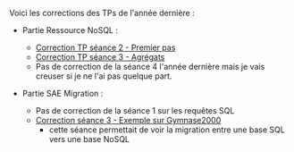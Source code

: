 Voici les corrections des TPs de l'année dernière :

- Partie Ressource NoSQL :
    - [Correction TP séance 2 - Premier pas](seance2-correction)
    - [Correction TP séance 3 - Agrégats](seance3-correction)
    - Pas de correction de la séance 4 l'année dernière mais je vais creuser si je ne l'ai pas quelque part.

- Partie SAE Migration :
    - Pas de correction de la séance 1 sur les requêtes SQL
    - [Correction séance 3 - Exemple sur Gymnase2000](SAE-seance3-correction)
        - cette séance permettait de voir la migration entre une base SQL vers une base NoSQL

